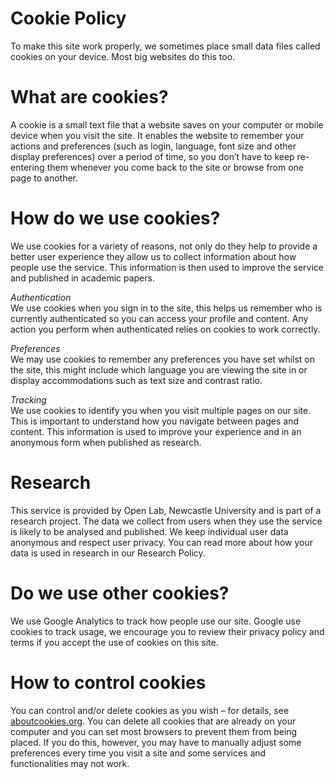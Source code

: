 # Cookie Policy
To make this site work properly, we sometimes place small data files called cookies on your device. Most big websites do this too.


# What are cookies?
A cookie is a small text file that a website saves on your computer or mobile device when you visit the site. It enables the website to remember your actions and preferences (such as login, language, font size and other display preferences) over a period of time, so you don’t have to keep re-entering them whenever you come back to the site or browse from one page to another.


# How do we use cookies?
We use cookies for a variety of reasons, not only do they help to provide a better user experience they allow us to collect information about how people use the service. This information is then used to improve the service and published in academic papers.

_Authentication_  
We use cookies when you sign in to the site, this helps us remember who is currently authenticated so you can access your profile and content. Any action you perform when authenticated relies on cookies to work correctly.

_Preferences_  
We may use cookies to remember any preferences you have set whilst on the site, this might include which language you are viewing the site in or display accommodations such as text size and contrast ratio.

_Tracking_  
We use cookies to identify you when you visit multiple pages on our site. This is important to understand how you navigate between pages and content. This information is used to improve your experience and in an anonymous form when published as research.

# Research
This service is provided by Open Lab, Newcastle University and is part of a research project. The data we collect from users when they use the service is likely to be analysed and published. We keep individual user data anonymous and respect user privacy. You can read more about how your data is used in research in our Research Policy.


# Do we use other cookies?
We use Google Analytics to track how people use our site. Google use cookies to track usage, we encourage you to review their privacy policy and terms if you accept the use of cookies on this site.


# How to control cookies
You can control and/or delete cookies as you wish – for details, see [aboutcookies.org](aboutcookies.org). You can delete all cookies that are already on your computer and you can set most browsers to prevent them from being placed. If you do this, however, you may have to manually adjust some preferences every time you visit a site and some services and functionalities may not work.
